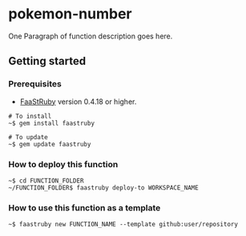 # pokemon-number
One Paragraph of function description goes here.
## Getting started
### Prerequisites
* [FaaStRuby](https://faastruby.io) version 0.4.18 or higher.
```
# To install
~$ gem install faastruby

# To update
~$ gem update faastruby
```
### How to deploy this function
```
~$ cd FUNCTION_FOLDER
~/FUNCTION_FOLDER$ faastruby deploy-to WORKSPACE_NAME
```
### How to use this function as a template
```
~$ faastruby new FUNCTION_NAME --template github:user/repository
```

